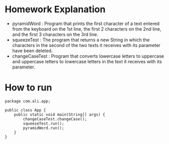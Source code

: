 # Homework Explanation
- pyramidWord : Program that prints the first character of a text entered from the keyboard on the 1st line, 
  the first 2 characters on the 2nd line, and the first 3 characters on the 3rd line.
- squeezeTest : The program that returns a new String in which the characters in the second of the two texts it receives with its parameter have been deleted.
- changeCaseTest : Program that converts lowercase letters to uppercase and uppercase letters to lowercase letters in the text it receives with its parameter.



# How to run

```
package com.ali.app;

public class App {
    public static void main(String[] args) {
        changeCaseTest.changeCase();
        squeezeTest.run();
        pyramidWord.run();
    }
}
```
